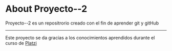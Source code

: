 # About Proyecto--2
<p>Proyecto--2 es un repositrorio creado con el fin de aprender git y gitHub</p>

------------

Este proyecto se da gracias a los conocimientos aprendidos durante el curso de <a href="platzi.com">Platzi</a>
